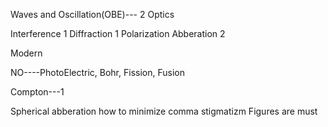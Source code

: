 Waves and Oscillation(OBE)--- 2
Optics

Interference 1
Diffraction 1
 Polarization
Abberation 2

Modern

NO----PhotoElectric, Bohr, Fission, Fusion

Compton---1

Spherical abberation
how to minimize
comma
stigmatizm
Figures are must


